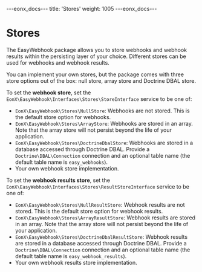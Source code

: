 ---eonx_docs---
title: 'Stores'
weight: 1005
---eonx_docs---

# Stores

The EasyWebhook package allows you to store webhooks and webhook results within the persisting layer of your choice.
Different stores can be used for webhooks and webhook results.

You can implement your own stores, but the package comes with three store options out of the box: null store, array
store and Doctrine DBAL store.

To set the **webhook store**, set the `EonX\EasyWebhook\Interfaces\Stores\StoreInterface` service to be one of:

- `EonX\EasyWebhook\Stores\NullStore`: Webhooks are not stored. This is the default store option for webhooks.
- `EonX\EasyWebhook\Stores\ArrayStore`: Webhooks are stored in an array. Note that the array store will not persist
  beyond the life of your application.
- `EonX\EasyWebhook\Stores\DoctrineDbalStore`: Webhooks are stored in a database accessed through Doctrine DBAL. Provide
  a `Doctrine\DBAL\Connection` connection and an optional table name (the default table name is `easy_webhooks`).
- Your own webhook store implementation.

To set the **webhook results store**, set the `EonX\EasyWebhook\Interfaces\Stores\ResultStoreInterface` service to be
one of:

- `EonX\EasyWebhook\Stores\NullResultStore`: Webhook results are not stored. This is the default store option for
  webhook results.
- `EonX\EasyWebhook\Stores\ArrayResultStore`: Webhook results are stored in an array. Note that the array store will not
  persist beyond the life of your application.
- `EonX\EasyWebhook\Stores\DoctrineDbalResultStore`: Webhook results are stored in a database accessed through Doctrine
  DBAL. Provide a `Doctrine\DBAL\Connection` connection and an optional table name (the default table name is
  `easy_webhook_results`).
- Your own webhook results store implementation.
